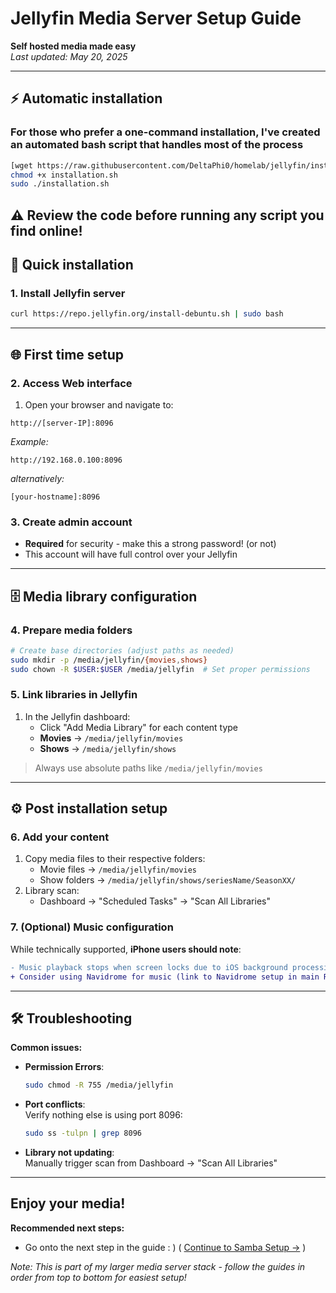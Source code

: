 # Jellyfin Media Server Setup Guide

**Self hosted media made easy**  
*Last updated: May 20, 2025*

---
## ⚡️ Automatic installation
   ### For those who prefer a one-command installation, I've created an automated bash script that handles most of the process
   ```bash
   [wget https://raw.githubusercontent.com/DeltaPhi0/homelab/jellyfin/installation.sh](https://raw.githubusercontent.com/DeltaPhi0/homelab/refs/heads/main/media/jellyfin/installation.sh)
   chmod +x installation.sh
   sudo ./installation.sh
   ```
## ⚠️ Review the code before running any script you find online!

## 🚀 Quick installation

### 1. Install Jellyfin server
```bash
curl https://repo.jellyfin.org/install-debuntu.sh | sudo bash
```

---

## 🌐 First time setup

### 2. Access Web interface
1. Open your browser and navigate to:
```http
http://[server-IP]:8096
```
*Example:*
```http
http://192.168.0.100:8096
```
*alternatively:*
```http
[your-hostname]:8096
```

### 3. Create admin account
- **Required** for security - make this a strong password! (or not)
- This account will have full control over your Jellyfin

---

## 🗄️ Media library configuration

### 4. Prepare media folders
```bash
# Create base directories (adjust paths as needed)
sudo mkdir -p /media/jellyfin/{movies,shows}
sudo chown -R $USER:$USER /media/jellyfin  # Set proper permissions
```

### 5. Link libraries in Jellyfin
1. In the Jellyfin dashboard:
   - Click "Add Media Library" for each content type
   - **Movies** → `/media/jellyfin/movies`
   - **Shows** → `/media/jellyfin/shows`

> Always use absolute paths like `/media/jellyfin/movies`

---

## ⚙️ Post installation setup

### 6. Add your content
1. Copy media files to their respective folders:
   - Movie files → `/media/jellyfin/movies`
   - Show folders → `/media/jellyfin/shows/seriesName/SeasonXX/`
2. Library scan:
   - Dashboard → "Scheduled Tasks" → "Scan All Libraries"

### 7. (Optional) Music configuration
While technically supported, **iPhone users should note**:
```diff
- Music playback stops when screen locks due to iOS background processing shenanigans
+ Consider using Navidrome for music (link to Navidrome setup in main README)
```

---

## 🛠️ Troubleshooting

**Common issues:**
- **Permission Errors**:  
  ```bash
  sudo chmod -R 755 /media/jellyfin
  ```
  
- **Port conflicts**:  
  Verify nothing else is using port 8096:
  ```bash
  sudo ss -tulpn | grep 8096
  ```

- **Library not updating**:  
  Manually trigger scan from Dashboard → "Scan All Libraries"

---

## Enjoy your media!
**Recommended next steps:**
- Go onto the next step in the guide : ) ( [Continue to Samba Setup →](media/samba/INSTALL.md) )

*Note: This is part of my larger media server stack - follow the guides in order from top to bottom for easiest setup!*
